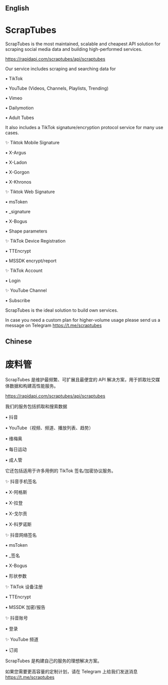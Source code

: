 ## English

# ScrapTubes

ScrapTubes is the most maintained, scalable and cheapest API solution for scraping social media data and building high-performed services.

https://rapidapi.com/scraptubes/api/scraptubes

Our service includes scraping and searching data for

•	TikTok

•	YouTube (Videos, Channels, Playlists, Trending)

•	Vimeo

•	Dailymotion

•	Adult Tubes


It also includes a TikTok signature/encryption protocol service for many use cases.


✨ Tiktok Mobile Signature

•	X-Argus

•	X-Ladon

•	X-Gorgon

•	X-Khronos


✨ Tiktok Web Signature

•	msToken

•	_signature

•	X-Bogus

•	Shape parameters


✨ TikTok Device Registration

•	TTEncrypt

•	MSSDK encrypt/report


✨ TikTok Account

•	Login


✨ YouTube Channel

• Subscribe


ScrapTubes is the ideal solution to build own services.

In case you need a custom plan for higher-volume usage please send us a message on Telegram https://t.me/scraptubes

## Chinese

# 废料管

ScrapTubes 是维护最频繁、可扩展且最便宜的 API 解决方案，用于抓取社交媒体数据和构建高性能服务。

https://rapidapi.com/scraptubes/api/scraptubes

我们的服务包括抓取和搜索数据

• 抖音

• YouTube（视频、频道、播放列表、趋势）

• 维梅奥

• 每日运动

• 成人管

它还包括适用于许多用例的 TikTok 签名/加密协议服务。

✨ 抖音手机签名

• X-阿格斯

• X-拉登

• X-戈尔贡

• X-科罗诺斯

✨ 抖音网络签名

• msToken

• _签名

• X-Bogus

• 形状参数

✨ TikTok 设备注册

• TTEncrypt

• MSSDK 加密/报告

✨ 抖音账号

• 登录

✨ YouTube 频道

• 订阅

ScrapTubes 是构建自己的服务的理想解决方案。

如果您需要更高容量的定制计划，请在 Telegram 上给我们发送消息 https://t.me/scraptubes
